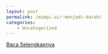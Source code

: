 ```yaml
---
layout: post
permalink: /mimpi-air-menjadi-darah/
categories:
    - Uncategorized
---
```


[Baca Selengkapnya](/08)